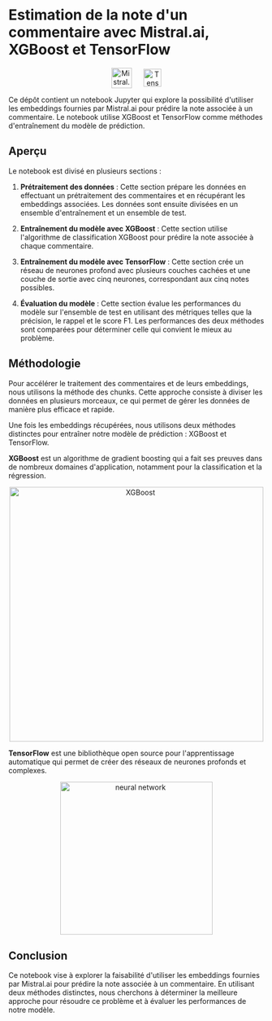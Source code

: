 # Estimation de la note d'un commentaire avec Mistral.ai, XGBoost et TensorFlow

<p align="center">
    <img src="https://vectorseek.com/wp-content/uploads/2023/12/Mistral-AI-Icon-Logo-Vector.svg-.png" alt="Mistral.ai" width="40" style="margin-right: 20px;" align="center">
    <img src="https://upload.wikimedia.org/wikipedia/commons/2/2d/Tensorflow_logo.svg" alt="TensorFlow" width="35" align="center">
</p>

Ce dépôt contient un notebook Jupyter qui explore la possibilité d'utiliser les embeddings fournies par Mistral.ai pour prédire la note associée à un commentaire. Le notebook utilise XGBoost et TensorFlow comme méthodes d'entraînement du modèle de prédiction.

## Aperçu

Le notebook est divisé en plusieurs sections :

1. **Prétraitement des données** : Cette section prépare les données en effectuant un prétraitement des commentaires et en récupérant les embeddings associées. Les données sont ensuite divisées en un ensemble d'entraînement et un ensemble de test.

2. **Entraînement du modèle avec XGBoost** : Cette section utilise l'algorithme de classification XGBoost pour prédire la note associée à chaque commentaire.

3. **Entraînement du modèle avec TensorFlow** : Cette section crée un réseau de neurones profond avec plusieurs couches cachées et une couche de sortie avec cinq neurones, correspondant aux cinq notes possibles.

4. **Évaluation du modèle** : Cette section évalue les performances du modèle sur l'ensemble de test en utilisant des métriques telles que la précision, le rappel et le score F1. Les performances des deux méthodes sont comparées pour déterminer celle qui convient le mieux au problème.

## Méthodologie

Pour accélérer le traitement des commentaires et de leurs embeddings, nous utilisons la méthode des chunks. Cette approche consiste à diviser les données en plusieurs morceaux, ce qui permet de gérer les données de manière plus efficace et rapide.

Une fois les embeddings récupérées, nous utilisons deux méthodes distinctes pour entraîner notre modèle de prédiction : XGBoost et TensorFlow.

**XGBoost** est un algorithme de gradient boosting qui a fait ses preuves dans de nombreux domaines d'application, notamment pour la classification et la régression.

<p align="center">
    <img src="https://external-content.duckduckgo.com/iu/?u=https%3A%2F%2Fdzone.com%2Fstorage%2Ftemp%2F13069527-boosting-algo.png&f=1&nofb=1&ipt=1ac6f470930257e0fb83997b0768a166f0c2b93a8ecd29dfc184c95efd1e786d&ipo=images" alt="XGBoost" width="500">
</p>

**TensorFlow** est une bibliothèque open source pour l'apprentissage automatique qui permet de créer des réseaux de neurones profonds et complexes.

<p align="center">
    <img src="https://s3.amazonaws.com/stackabuse/media/intro-to-neural-networks-scikit-learn-3.png" alt="neural network" width="300">
</p>

## Conclusion

Ce notebook vise à explorer la faisabilité d'utiliser les embeddings fournies par Mistral.ai pour prédire la note associée à un commentaire. En utilisant deux méthodes distinctes, nous cherchons à déterminer la meilleure approche pour résoudre ce problème et à évaluer les performances de notre modèle.
